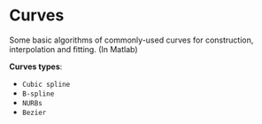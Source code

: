 # Curves
Some basic algorithms of commonly-used curves for construction, interpolation and fitting. (In Matlab)  

**Curves types**:
- `Cubic spline`    
- `B-spline`  
- `NURBs`  
- `Bezier`

